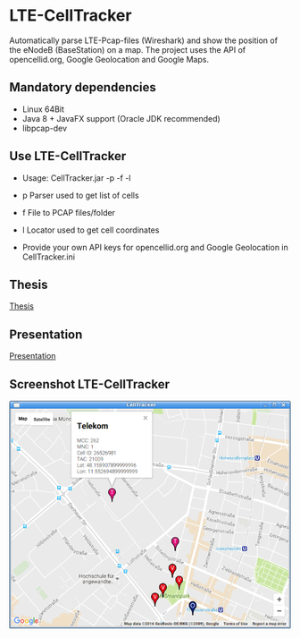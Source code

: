 # LTE-CellTracker
Automatically parse LTE-Pcap-files (Wireshark) and show the position of the eNodeB (BaseStation) on a map. The project uses the API of opencellid.org, Google Geolocation and Google Maps.

## Mandatory dependencies
- Linux 64Bit
- Java 8 + JavaFX support (Oracle JDK recommended)
- libpcap-dev

## Use LTE-CellTracker
- Usage: CellTracker.jar -p -f -l
- p Parser used to get list of cells
- f File to PCAP files/folder
- l Locator used to get cell coordinates

- Provide your own API keys for opencellid.org and Google Geolocation in CellTracker.ini

## Thesis
[Thesis](thesis.pdf)

## Presentation
[Presentation](prasentation.pdf)

## Screenshot LTE-CellTracker
<img src="./LTE-CellTracker_screenshot.png" height="407" alt="LTE-CellTracker_screenshot"/>

